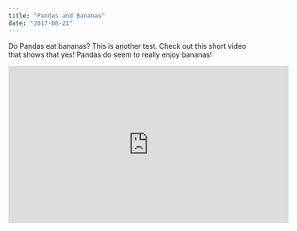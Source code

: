```yaml
---
title: "Pandas and Bananas"
date: "2017-08-21"
---
```


Do Pandas eat bananas? This is another test. Check out this short video that shows that yes! Pandas do
seem to really enjoy bananas!

<iframe width="560" height="315" src="https://www.youtube.com/embed/4SZl1r2O_bY" frameborder="0" allowfullscreen></iframe>
